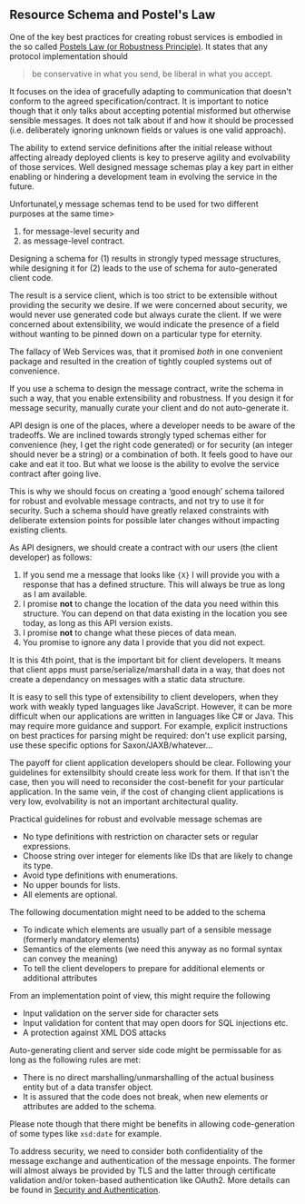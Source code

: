 ## Resource Schema and Postel's Law

One of the key best practices for creating robust services is embodied in the so called [Postels Law (or Robustness Principle)](https://en.wikipedia.org/wiki/Robustness_principle). It states that any protocol implementation should

> be conservative in what you send, be liberal in what you accept.

It focuses on the idea of gracefully adapting to communication that doesn't conform to the agreed specification/contract. It is important to notice though that it only talks about accepting potential misformed but otherwise sensible messages. It does not talk about if and how it should be processed (i.e. deliberately ignoring unknown fields or values is one valid approach).

The ability to extend service definitions after the initial release without affecting already deployed clients is key to preserve agility and evolvability of those services. Well designed message schemas play a key part in either enabling or hindering a development team in evolving the service in the future.

Unfortunatel,y message schemas tend to be used for two different purposes at the same time>

1. for message-level security and
2. as message-level contract.

Designing a schema for (1) results in strongly typed message structures, while designing it for (2) leads to the use of schema for auto-generated client code.

The result is a service client, which is too strict to be extensible without providing the security we desire. If we were concerned about security, we would never use generated code but always curate the client. If we were concerned about extensibility, we would indicate the presence of a field without wanting to be pinned down on a particular type for eternity.

The fallacy of Web Services was, that it promised *both* in one convenient package and resulted in the creation of tightly coupled systems out of convenience.

If you use a schema to design the message contract, write the schema in such a way, that you enable extensibility and robustness. If you design it for message security, manually curate your client and do not auto-generate it.

API design is one of the places, where a developer needs to be aware of the tradeoffs. We are inclined towards strongly typed schemas either for convenience (hey, I get the right code generated) or for security (an integer should never be a string) or a combination of both. It feels good to have our cake and eat it too. But what we loose is the ability to evolve the service contract after going live.

This is why we should focus on creating a ‘good enough’ schema tailored for robust and evolvable message contracts, and not try to use it for security. Such a schema should have greatly relaxed constraints with deliberate extension points for possible later changes without impacting existing clients.

As API designers, we should create a contract with our users (the client developer) as follows:

1.  If you send me a message that looks like `{X}` I will provide you with a response that has a defined structure.  This will always be true as long as I am available.
2.  I promise **not** to change the location of the data you need within this structure.  You can depend on that data existing in the location you see today, as long as this API version exists.
3.  I promise **not** to change what these pieces of data mean.  
4.  You promise to ignore any data I provide that you did not expect.

It is this 4th point, that is the important bit for client developers. It means that client apps must parse/serialize/marshall data in a way, that does not create a dependancy on messages with a static data structure.

It is easy to sell this type of extensibility to client developers, when they work with weakly typed languages like JavaScript. However, it can be more difficult when our applications are written in languages like C# or Java. This may require more guidance and support. For example, explicit instructions on best practices for parsing might be required: don't use explicit parsing, use these specific options for Saxon/JAXB/whatever...

The payoff for client application developers should be clear. Following your guidelines for extensilbity should create less work for them. If that isn't the case, then you will need to reconsider the cost-benefit for your particular application. In the same vein, if the cost of changing client applications is very low, evolvability is not an important architectural quality.

Practical guidelines for robust and evolvable message schemas are

* No type definitions with restriction on character sets or regular expressions.
* Choose string over integer for elements like IDs that are likely to change its type.
* Avoid type definitions with enumerations.
* No upper bounds for lists.
* All elements are optional.

The following documentation might need to be added to the schema

* To indicate which elements are usually part of a sensible message (formerly mandatory elements)
* Semantics of the elements (we need this anyway as no formal syntax can convey the meaning)
* To tell the client developers to prepare for additional elements or additional attributes

From an implementation point of view, this might require the following

* Input validation on the server side for character sets
* Input validation for content that may open doors for SQL injections etc.
* A protection against XML DOS attacks

Auto-generating client and server side code might be permissable for as long as the following rules are met:

* There is no direct marshalling/unmarshalling of the actual business entity but of a data transfer object.
* It is assured that the code does not break, when new elements or attributes are added to the schema.

Please note though that there might be benefits in allowing code-generation of some types like `xsd:date` for example.

To address security, we need to consider both confidentiality of the message exchange and authentication of the message enpoints. The former will almost always be provided by TLS and the latter through certificate validation and/or token-based authentication like OAuth2. More details can be found in [Security and Authentication](../security-and-authentication/security-and-authentication.md).
